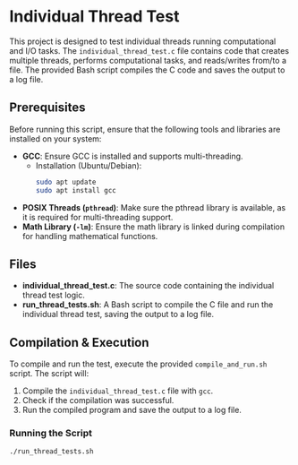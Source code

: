 # Individual Thread Test

This project is designed to test individual threads running computational and I/O tasks. The `individual_thread_test.c` file contains code that creates multiple threads, performs computational tasks, and reads/writes from/to a file. The provided Bash script compiles the C code and saves the output to a log file.

## Prerequisites

Before running this script, ensure that the following tools and libraries are installed on your system:

- **GCC**: Ensure GCC is installed and supports multi-threading.
  - Installation (Ubuntu/Debian):
    ```bash
    sudo apt update
    sudo apt install gcc
    ```
- **POSIX Threads (`pthread`)**: Make sure the pthread library is available, as it is required for multi-threading support.
- **Math Library (`-lm`)**: Ensure the math library is linked during compilation for handling mathematical functions.

## Files

- **individual_thread_test.c**: The source code containing the individual thread test logic.
- **run_thread_tests.sh**: A Bash script to compile the C file and run the individual thread test, saving the output to a log file.

## Compilation & Execution

To compile and run the test, execute the provided `compile_and_run.sh` script. The script will:

1. Compile the `individual_thread_test.c` file with `gcc`.
2. Check if the compilation was successful.
3. Run the compiled program and save the output to a log file.

### Running the Script

```bash
./run_thread_tests.sh
